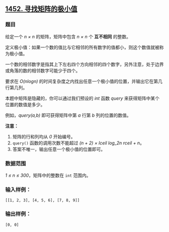 ## [1452. 寻找矩阵的极小值](https://www.acwing.com/problem/content/1454/)

### 题目

给定一个 *n × n* 的矩阵，矩阵中包含 *n × n* 个 **互不相同** 的整数。

定义极小值：如果一个数的值比与它相邻的所有数字的值都小，则这个数值就被称为极小值。

一个数的相邻数字是指其上下左右四个方向相邻的四个数字，另外注意，处于边界或角落的数的相邻数字可能少于四个。

要求在 *O(nlogn)* 的时间复杂度之内找出任意一个极小值的位置，并输出它在第几行第几列。

本题中矩阵是隐藏的，你可以通过我们预设的 *int* 函数 *query* 来获得矩阵中某个位置的数值是多少。

例如，*query(a,b)* 即可获得矩阵中第 *a* 行第 *b* 列的位置的数值。

**注意：**

1. 矩阵的行和列均从 *0* 开始编号。
2. `query()` 函数的调用次数不能超过 *(n + 2) × lceil log_2n rceil + n*。
3. 答案不唯一，输出任意一个极小值的位置即可。

### 数据范围

*1 ≤ n ≤ 300*，矩阵中的整数在 `int` 范围内。

### 输入样例：

```
[[1, 2, 3], [4, 5, 6], [7, 8, 9]]
```

### 输出样例：

```
[0, 0]
```
